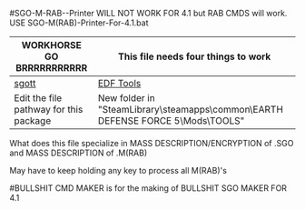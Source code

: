 #SGO-M-RAB--Printer WILL NOT WORK FOR 4.1 but RAB CMDS will work. USE SGO-M(RAB)-Printer-For-4.1.bat

| WORKHORSE GO BRRRRRRRRRRR | This file needs four things to work |
| ------ | ------ |
| [sgott](https://github.com/zeddidragon/sgott) | [EDF Tools](https://gitlab.com/kittopiacreator/edf-tools) |
| Edit the file pathway for this package | New folder in "SteamLibrary\steamapps\common\EARTH DEFENSE FORCE 5\Mods\TOOLS" |

What does this file specialize in MASS DESCRIPTION/ENCRYPTION of .SGO and MASS DESCRIPTION of .M(RAB)

May have to keep holding any key to process all M(RAB)'s

#BULLSHIT CMD MAKER is for the making of BULLSHIT SGO MAKER FOR 4.1
